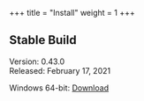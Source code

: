 +++
title = "Install"
weight = 1
+++

## Stable Build

Version: 0.43.0<br/>
Released: February 17, 2021

Windows 64-bit: [Download](/setup/BeefSetup_0_43_0.exe)
